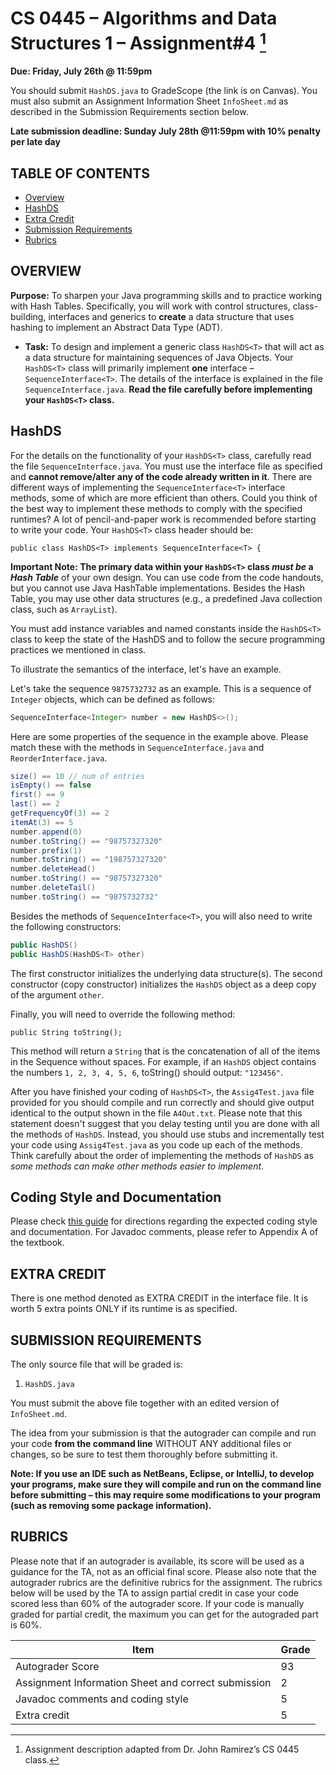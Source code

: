 # CS 0445 – Algorithms and Data Structures 1 – Assignment#4 [^1]

**Due: Friday, July 26th @ 11:59pm**

You should submit `HashDS.java` to GradeScope (the link is on
Canvas). You must also submit an Assignment Information Sheet `InfoSheet.md` as described in the Submission
Requirements section below.

**Late submission deadline: Sunday July 28th @11:59pm with 10% penalty per late day**

## TABLE OF CONTENTS

- [Overview](#overview)
- [HashDS](#HashDS)
- [Extra Credit](#Extra-Credit)
- [Submission Requirements](#submission-requirements)
- [Rubrics](#rubrics)

## OVERVIEW

**Purpose:** To sharpen your Java programming skills and to practice working with Hash Tables. Specifically, you will work with control
structures, class-building, interfaces and generics to **create** a data structure that uses hashing to implement an Abstract Data Type (ADT).

- **Task:** To design and implement a generic class `HashDS<T>` that will act as a data structure for maintaining
sequences of Java Objects. Your `HashDS<T>` class will primarily implement **one** interface –
`SequenceInterface<T>`. The details of the interface is explained in the file `SequenceInterface.java`. **Read the file carefully before implementing
your `HashDS<T>` class.**


[^1]: Assignment description adapted from Dr. John Ramirez’s CS 0445 class.


## HashDS

For the details on the functionality of your `HashDS<T>` class, carefully read the file
`SequenceInterface.java`. You must use the interface file as specified and **cannot remove/alter any of
the code already written in it**. There are different ways of implementing the
`SequenceInterface<T>` interface methods, some of which are more efficient than
others. Could you think of the best way to implement these methods to comply with the specified runtimes? A lot of pencil-and-paper work is
recommended before starting to write your code. Your `HashDS<T>` class header should be:

`public class HashDS<T> implements SequenceInterface<T> {`

**Important Note: The primary data within your `HashDS<T>` class *must be* a _Hash Table_** of your own design. You can use code from the code handouts, but you cannot use Java HashTable implementations. Besides the Hash Table, you may use other data structures (e.g., a predefined Java collection class, such as `ArrayList`).

You must add instance variables and named constants inside the `HashDS<T>` class to keep the state of the HashDS<T> and to follow the secure programming practices we mentioned in class.

To illustrate the semantics of the interface, let's have an example.

Let's take the sequence `9875732732` as an example. This is a sequence of `Integer` objects, which can be defined as follows:

```java
SequenceInterface<Integer> number = new HashDS<>();
```

Here are some properties of the sequence in the example above. Please match these with the methods
in `SequenceInterface.java` and `ReorderInterface.java`.

```java
size() == 10 // num of entries 
isEmpty() == false
first() == 9
last() == 2
getFrequencyOf(3) == 2
itemAt(3) == 5
number.append(0)
number.toString() == "98757327320"
number.prefix(1)
number.toString() == "198757327320"
number.deleteHead()
number.toString() == "98757327320"
number.deleteTail()
number.toString() == "9875732732"
```

Besides the methods of `SequenceInterface<T>`, you will also need to write the following constructors:

```java
public HashDS()
public HashDS(HashDS<T> other)
```

The first constructor initializes the underlying data structure(s). The second constructor (copy constructor) initializes the `HashDS` object as a deep copy of the argument `other`.

Finally, you will need to override the following method:

`public String toString();`

This method will return a `String` that is the concatenation of all of the items in the Sequence without spaces. For example, if an `HashDS` object contains the numbers `1, 2, 3, 4, 5, 6`, toString() should output: `"123456"`.


After you have finished your coding of `HashDS<T>`, the `Assig4Test.java` file provided for you should compile and run correctly and should give output identical to the output shown in the file `A4Out.txt`. Please note that this statement doesn't suggest that you delay testing until you are done with all the methods of `HashDS`. Instead, you should use stubs and incrementally test your code using `Assig4Test.java` as you code up each of the methods. Think carefully about the order of implementing the methods of `HashDS` as _some methods can make other methods easier to implement_.


## Coding Style and Documentation

Please check [this guide](https://introcs.cs.princeton.edu/java/11style/) for directions regarding the expected coding style and documentation. For Javadoc comments, please refer to Appendix A of the textbook.

## EXTRA CREDIT

There is one method denoted as EXTRA CREDIT in the interface file. It is worth 5 extra points ONLY if its runtime is as specified.

## SUBMISSION REQUIREMENTS

The only source file that will be graded is:

1. `HashDS.java`

You must submit the above file together with an edited version of `InfoSheet.md`.

The idea from your submission is that the autograder can compile and run your code **from the command line** WITHOUT ANY additional files or changes, so be
sure to test them thoroughly before submitting it.

**Note: If you use an IDE such as NetBeans, Eclipse, or IntelliJ, to develop your programs, make sure
they will compile and run on the command line before submitting – this may require some
modifications to your program (such as removing some package information).**


## RUBRICS

Please note that if an autograder is available, its score will be used as a guidance for the TA, not as an official final score. Please also note that the autograder rubrics are the definitive rubrics for the assignment. The rubrics below will be used by the TA to assign partial credit in case your code scored less than 60% of the autograder score. If your code is manually graded for partial credit, the maximum you can get for the autograded part is 60%.

| Item | Grade |
|------|-------|
|Autograder Score| 93|
|Assignment Information Sheet and correct submission | 2 |
| Javadoc comments and coding style  | 5 |
| Extra credit  | 5 |
